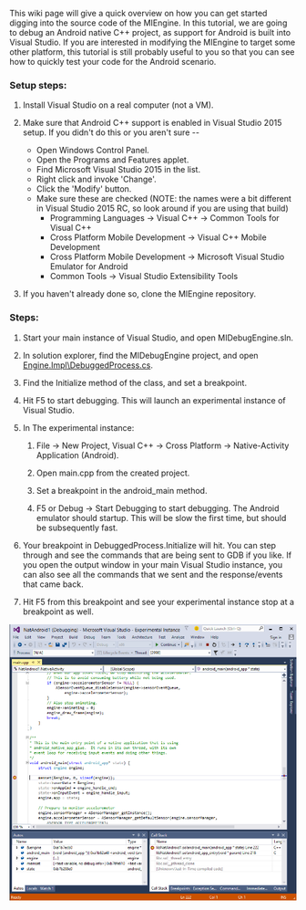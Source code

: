 This wiki page will give a quick overview on how you can get started digging into the source code of the MIEngine. In this tutorial, we are going to debug an Android native C++ project, as support for Android is built into Visual Studio. If you are interested in modifying the MIEngine to target some other platform, this tutorial is still probably useful to you so that you can see how to quickly test your code for the Android scenario.

### Setup steps:

1. Install Visual Studio on a real computer (not a VM).

2. Make sure that Android C++ support is enabled in Visual Studio 2015 setup. If you didn't do this or you aren't sure --
    * Open Windows Control Panel.
    * Open the Programs and Features applet.
    * Find Microsoft Visual Studio 2015 in the list.
    * Right click and invoke 'Change'.
    * Click the 'Modify' button.
    * Make sure these are checked (NOTE: the names were a bit different in Visual Studio 2015 RC, so look around if you are using that build)
        * Programming Languages -> Visual C++ -> Common Tools for Visual C++
        * Cross Platform Mobile Development -> Visual C++ Mobile Development
        * Cross Platform Mobile Development -> Microsoft Visual Studio Emulator for Android
        * Common Tools -> Visual Studio Extensibility Tools

3. If you haven't already done so, clone the MIEngine repository.

### Steps:

1. Start your main instance of Visual Studio, and open MIDebugEngine.sln.

2. In solution explorer, find the MIDebugEngine project, and open [Engine.Impl\DebuggedProcess.cs](https://github.com/Microsoft/MIEngine/blob/master/src/MIDebugEngine/Engine.Impl/DebuggedProcess.cs).

3. Find the Initialize method of the class, and set a breakpoint.

4. Hit F5 to start debugging. This will launch an experimental instance of Visual Studio.

5. In The experimental instance:

   1. File -> New Project, Visual C++ -> Cross Platform -> Native-Activity Application (Android).

   2. Open main.cpp from the created project.

   3. Set a breakpoint in the android_main method.

   4. F5 or Debug -> Start Debugging to start debugging. The Android emulator should startup. This will be slow the first time, but should be subsequently fast.

6. Your breakpoint in DebuggedProcess.Initialize will hit. You can step through and see the commands that are being sent to GDB if you like. If you open the output window in your main Visual Studio instance, you can also see all the commands that we sent and the response/events that came back.

7. Hit F5 from this breakpoint and see your experimental instance stop at a breakpoint as well.

![Experimental instance of Visual Studio stopped at a breakpoint](images/android-breakpoint.png)
